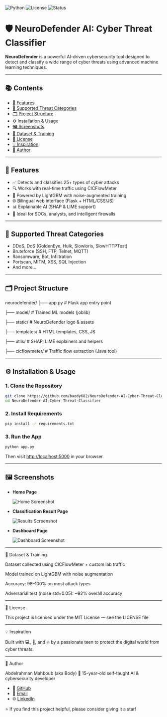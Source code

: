 ![Python](https://img.shields.io/badge/Python-3.10-blue)
![License](https://img.shields.io/badge/License-MIT-green)
![Status](https://img.shields.io/badge/Status-Active-brightgreen)

# 🛡️ NeuroDefender AI: Cyber Threat Classifier

**NeuroDefender** is a powerful AI-driven cybersecurity tool designed to detect and classify a wide range of cyber threats using advanced machine learning techniques.

---

## 📚 Contents

- [🚀 Features](#-features)
- [🧠 Supported Threat Categories](#-supported-threat-categories)
- [🗂️ Project Structure](#️-project-structure)
- [⚙️ Installation & Usage](#️-installation--usage)
- [🖼️ Screenshots](#️-screenshots)
- [🧪 Dataset & Training](#-dataset--training)
- [📜 License](#-license)
- [💡 Inspiration](#-inspiration)
- [👤 Author](#-author)

---

## 🚀 Features

- ✅ Detects and classifies 25+ types of cyber attacks
- 🔍 Works with real-time traffic using CICFlowMeter
- 🧠 Powered by LightGBM with noise-augmented training
- 🌐 Bilingual web interface (Flask + HTML/CSS/JS)
- 📊 Explainable AI (SHAP & LIME support)
- 🔐 Ideal for SOCs, analysts, and intelligent firewalls

---

## 🧠 Supported Threat Categories

- DDoS, DoS (GoldenEye, Hulk, Slowloris, SlowHTTPTest)
- Bruteforce (SSH, FTP, Telnet, MQTT)
- Ransomware, Bot, Infiltration
- Portscan, MITM, XSS, SQL Injection
- And more...

---

## 🗂️ Project Structure

neurodefender/
├── app.py # Flask app entry point

├── model/ # Trained ML models (joblib)

├── static/ # NeuroDefender logo & assets

├── templates/ # HTML templates, CSS, JS

├── utils/ # SHAP, LIME explainers and helpers

├── cicflowmeter/ # Traffic flow extraction (Java tool)

---

## ⚙️ Installation & Usage

### 1. Clone the Repository

```bash
git clone https://github.com/baody682/NeuroDefender-AI-Cyber-Threat-Classifier.git
cd NeuroDefender-AI-Cyber-Threat-Classifier
```

### 2. Install Requirements

```bash
pip install -r requirements.txt
```

### 3. Run the App


```bash
python app.py
```
Then visit [http://localhost:5000](http://localhost:5000) in your browser.

---

## 🖼️ Screenshots

- **Home Page**

  ![Home Screenshot](https://github.com/baody682/NeuroDefender-AI-Cyber-Threat-Classifier/blob/main/static/english/home.png?raw=true)

- **Classification Result Page**

  ![Results Screenshot](https://github.com/baody682/NeuroDefender-AI-Cyber-Threat-Classifier/blob/main/static/english/results.png)

- **Dashboard Page**

  ![Dashboard Screenshot](https://github.com/baody682/NeuroDefender-AI-Cyber-Threat-Classifier/blob/main/static/english/dashboard.png)

---

🧪 Dataset & Training

  Dataset collected using CICFlowMeter + custom lab traffic
  
  Model trained on LightGBM with noise augmentation
  
  Accuracy: 98–100% on most attack types
  
  Adversarial test (noise std=0.05): ~92% overall accuracy

---

📜 License

This project is licensed under the MIT License — see the LICENSE file

---

💡 Inspiration

Built with 💻, 💪, and 🔥 by a passionate teen to protect the digital world from cyber threats.

---

👤 Author

Abdelrahman Mahboub (aka Body)
🧠 15-year-old self-taught AI & cybersecurity developer

- 🔗 [GitHub](https://github.com/baody682)
- 📧 [Email](mailto:bodymahboub.eg@gmail.com)
- 🌐 [LinkedIn](https://www.linkedin.com/in/abdelrahman-mahboub-416499327/)

⭐ If you find this project helpful, please consider giving it a star!

